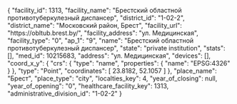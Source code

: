 {
    "facility_id": 1313,
    "facility_name": "Брестский областной противотуберкулезный диспансер",
    "district_id": "1-02-2",
    "district_name": "Московский район, Брест",
    "facility_url": "https:\/\/obltub.brest.by\/",
    "facility_address": "ул. Медицинская",
    "facility_type": "0",
    "ap_1": "9",
    "name": "Брестский областной противотуберкулезный диспансер",
    "state": "private institution",
    "stats": [],
    "med_id": 10215683,
    "address": "ул. Медицинская",
    "devices": [],
    "coord_x_y": {
        "crs": {
            "type": "name",
            "properties": {
                "name": "EPSG:4326"
            }
        },
        "type": "Point",
        "coordinates": [
            23.8182,
            52.1057
        ]
    },
    "place_name": "Брест",
    "place_type": "city",
    "localties_key": 4,
    "year_of_closing": null,
    "year_of_opening": "0",
    "healthcare_facility_key": 1313,
    "administrative_division_id": "1-02-2"
}